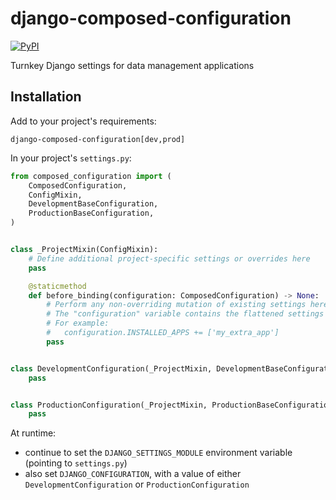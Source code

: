 # django-composed-configuration
[![PyPI](https://img.shields.io/pypi/v/django-composed-configuration)](https://pypi.org/project/django-composed-configuration/)

Turnkey Django settings for data management applications

## Installation
Add to your project's requirements:
```
django-composed-configuration[dev,prod]
```

In your project's `settings.py`:
```python
from composed_configuration import (
    ComposedConfiguration,
    ConfigMixin,
    DevelopmentBaseConfiguration,
    ProductionBaseConfiguration,
)


class _ProjectMixin(ConfigMixin):
    # Define additional project-specific settings or overrides here
    pass

    @staticmethod
    def before_binding(configuration: ComposedConfiguration) -> None:
        # Perform any non-overriding mutation of existing settings here
        # The "configuration" variable contains the flattened settings
        # For example:
        #   configuration.INSTALLED_APPS += ['my_extra_app']
        pass


class DevelopmentConfiguration(_ProjectMixin, DevelopmentBaseConfiguration):
    pass


class ProductionConfiguration(_ProjectMixin, ProductionBaseConfiguration):
    pass
```

At runtime:
* continue to set the `DJANGO_SETTINGS_MODULE` environment variable (pointing to `settings.py`)
* also set `DJANGO_CONFIGURATION`, with a value of 
  either `DevelopmentConfiguration` or `ProductionConfiguration` 
